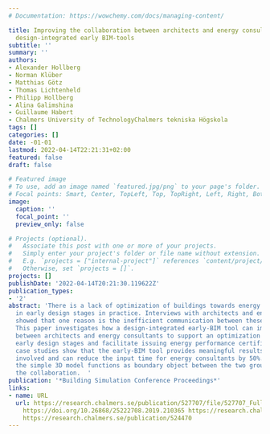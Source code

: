 ```yaml
---
# Documentation: https://wowchemy.com/docs/managing-content/

title: Improving the collaboration between architects and energy consultants through
  design-integrated early BIM-tools
subtitle: ''
summary: ''
authors:
- Alexander Hollberg
- Norman Klüber
- Matthias Götz
- Thomas Lichtenheld
- Philipp Hollberg
- Alina Galimshina
- Guillaume Habert
- Chalmers University of TechnologyChalmers tekniska Högskola
tags: []
categories: []
date: -01-01
lastmod: 2022-04-14T22:21:31+02:00
featured: false
draft: false

# Featured image
# To use, add an image named `featured.jpg/png` to your page's folder.
# Focal points: Smart, Center, TopLeft, Top, TopRight, Left, Right, BottomLeft, Bottom, BottomRight.
image:
  caption: ''
  focal_point: ''
  preview_only: false

# Projects (optional).
#   Associate this post with one or more of your projects.
#   Simply enter your project's folder or file name without extension.
#   E.g. `projects = ["internal-project"]` references `content/project/deep-learning/index.md`.
#   Otherwise, set `projects = []`.
projects: []
publishDate: '2022-04-14T20:21:30.119622Z'
publication_types:
- '2'
abstract: 'There is a lack of optimization of buildings towards energy performance
  in early design stages in practice. Interviews with architects and energy consultants
  showed that one reason is the inefficient communication between these two groups.
  This paper investigates how a design-integrated early-BIM tool can improve the relation
  between architects and energy consultants to support an optimization process in
  early design stages and facilitate issuing energy performance certificates. Two
  case studies show that the early-BIM tool provides meaningful results for the architects
  involved and can reduce the input time for energy consultants by 50%. Furthermore,
  the simple 3D model functions as boundary object between the two groups and supports
  the collaboration.  '
publication: '*Building Simulation Conference Proceedings*'
links:
- name: URL
  url: https://research.chalmers.se/publication/527707/file/527707_Fulltext.pdf FULLTEXT
    https://doi.org/10.26868/25222708.2019.210365 https://research.chalmers.se/publication/516228
    https://research.chalmers.se/publication/524470
---
```

